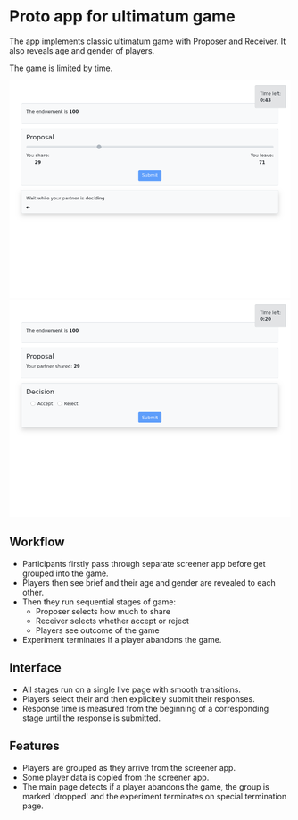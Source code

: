 # Proto app for ultimatum game

The app implements classic ultimatum game with Proposer and Receiver.
It also reveals age and gender of players.

The game is limited by time.

![screenshot](../_screenshots/ultimatum-1.png)
![screenshot](../_screenshots/ultimatum-2.png)


## Workflow

- Participants firstly pass through separate screener app before get grouped into the game.
- Players then see brief and their age and gender are revealed to each other.
- Then they run sequential stages of game:
  - Proposer selects how much to share
  - Receiver selects whether accept or reject
  - Players see outcome of the game
- Experiment terminates if a player abandons the game.

## Interface

- All stages run on a single live page with smooth transitions.
- Players select their and then explicitely submit their responses.
- Response time is measured from the beginning of a corresponding stage until the response is submitted.

## Features

- Players are grouped as they arrive from the screener app.
- Some player data is copied from the screener app.
- The main page detects if a player abandons the game, the group is marked 'dropped' and the experiment terminates on special termination page.
